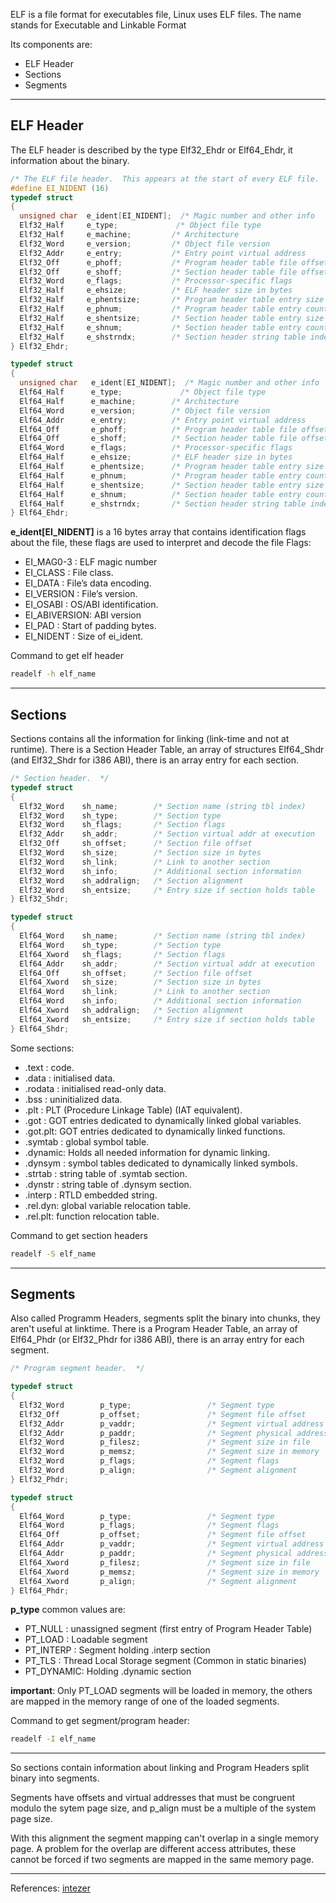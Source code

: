 <!--
.. title: ELF headers, sections and segments
.. slug: ELF-headers-sections-and-segments
.. date: 2021-01-16 16:29:26 UTC+01:00
.. tags: #reverse,#security,#malware,#linux,#elf
.. category: Reverse Engineering
.. link: 
.. description: 
.. type: text
-->


ELF is a file format for executables file, Linux uses ELF files.
The name stands for Executable and Linkable Format

Its components are:

- ELF Header
- Sections
- Segments

__________________________________________________________________________

## ELF Header

The ELF header is described by the type Elf32_Ehdr or Elf64_Ehdr, it 
information about the binary.

```c
/* The ELF file header.  This appears at the start of every ELF file.  */
#define EI_NIDENT (16)
typedef struct
{
  unsigned char  e_ident[EI_NIDENT];  /* Magic number and other info    */
  Elf32_Half	 e_type;             /* Object file type                */
  Elf32_Half     e_machine;         /* Architecture                     */
  Elf32_Word     e_version;         /* Object file version              */
  Elf32_Addr     e_entry;           /* Entry point virtual address      */
  Elf32_Off      e_phoff;           /* Program header table file offset */
  Elf32_Off      e_shoff;           /* Section header table file offset */
  Elf32_Word     e_flags;           /* Processor-specific flags         */
  Elf32_Half     e_ehsize;          /* ELF header size in bytes         */
  Elf32_Half     e_phentsize;       /* Program header table entry size  */
  Elf32_Half     e_phnum;           /* Program header table entry count */
  Elf32_Half     e_shentsize;       /* Section header table entry size  */
  Elf32_Half     e_shnum;           /* Section header table entry count */
  Elf32_Half     e_shstrndx;        /* Section header string table index*/
} Elf32_Ehdr;

typedef struct
{
  unsigned char   e_ident[EI_NIDENT];  /* Magic number and other info   */
  Elf64_Half      e_type;             /* Object file type               */
  Elf64_Half      e_machine;        /* Architecture                     */
  Elf64_Word      e_version;        /* Object file version              */
  Elf64_Addr      e_entry;          /* Entry point virtual address      */
  Elf64_Off       e_phoff;          /* Program header table file offset */
  Elf64_Off       e_shoff;          /* Section header table file offset */
  Elf64_Word      e_flags;          /* Processor-specific flags         */
  Elf64_Half      e_ehsize;         /* ELF header size in bytes         */
  Elf64_Half      e_phentsize;      /* Program header table entry size  */
  Elf64_Half      e_phnum;          /* Program header table entry count */
  Elf64_Half      e_shentsize;      /* Section header table entry size  */
  Elf64_Half      e_shnum;          /* Section header table entry count */
  Elf64_Half      e_shstrndx;       /* Section header string table index*/
} Elf64_Ehdr;
```

**e_ident[EI_NIDENT]** is a 16 bytes array that contains identification flags
about the file, these flags are used to interpret and decode the file
Flags:

- EI_MAG0-3    : ELF magic number
- EI_CLASS     : File class.
- EI_DATA      : File’s data encoding.
- EI_VERSION   : File’s version.
- EI_OSABI     : OS/ABI identification.
- EI_ABIVERSION: ABI version
- EI_PAD       : Start of padding bytes.
- EI_NIDENT    : Size of ei_ident.

Command to get elf header
```bash
readelf -h elf_name
```
__________________________________________________________________________

## Sections

Sections contains all the information for linking (link-time and not at
runtime).
There is a Section Header Table, an array of structures Elf64_Shdr (and
Elf32_Shdr for i386 ABI), there is an array entry for each section.

```c
/* Section header.  */
typedef struct
{
  Elf32_Word    sh_name;        /* Section name (string tbl index)      */
  Elf32_Word    sh_type;        /* Section type                         */
  Elf32_Word    sh_flags;       /* Section flags                        */
  Elf32_Addr    sh_addr;        /* Section virtual addr at execution    */
  Elf32_Off     sh_offset;      /* Section file offset                  */
  Elf32_Word    sh_size;        /* Section size in bytes                */
  Elf32_Word    sh_link;        /* Link to another section              */
  Elf32_Word    sh_info;        /* Additional section information       */
  Elf32_Word    sh_addralign;   /* Section alignment                    */
  Elf32_Word    sh_entsize;     /* Entry size if section holds table    */
} Elf32_Shdr;

typedef struct
{
  Elf64_Word    sh_name;        /* Section name (string tbl index)      */
  Elf64_Word    sh_type;        /* Section type                         */
  Elf64_Xword   sh_flags;       /* Section flags                        */
  Elf64_Addr    sh_addr;        /* Section virtual addr at execution    */
  Elf64_Off     sh_offset;      /* Section file offset                  */
  Elf64_Xword   sh_size;        /* Section size in bytes                */
  Elf64_Word    sh_link;        /* Link to another section              */
  Elf64_Word    sh_info;        /* Additional section information       */
  Elf64_Xword   sh_addralign;   /* Section alignment                    */
  Elf64_Xword   sh_entsize;     /* Entry size if section holds table    */
} Elf64_Shdr;
```

Some sections:

- .text   : code.
- .data   : initialised data.
- .rodata : initialised read-only data.
- .bss    : uninitialized data.
- .plt    : PLT (Procedure Linkage Table) (IAT equivalent).
- .got    : GOT entries dedicated to dynamically linked global variables.
- .got.plt: GOT entries dedicated to dynamically linked functions.
- .symtab : global symbol table.
- .dynamic: Holds all needed information for dynamic linking.
- .dynsym : symbol tables dedicated to dynamically linked symbols.
- .strtab : string table of .symtab section.
- .dynstr : string table of .dynsym section.
- .interp : RTLD embedded string.
- .rel.dyn: global variable relocation table.
- .rel.plt: function relocation table.

Command to get section headers
```bash
readelf -S elf_name
```
__________________________________________________________________________

## Segments

Also called Programm Headers, segments split the binary into chunks, they
aren't useful at linktime.
There is a Program Header Table, an array of Elf64_Phdr (or Elf32_Phdr for
i386 ABI), there is an array entry for each segment.

```c
/* Program segment header.  */

typedef struct
{
  Elf32_Word        p_type;                 /* Segment type             */
  Elf32_Off         p_offset;               /* Segment file offset      */
  Elf32_Addr        p_vaddr;                /* Segment virtual address  */
  Elf32_Addr        p_paddr;                /* Segment physical address */
  Elf32_Word        p_filesz;               /* Segment size in file     */
  Elf32_Word        p_memsz;                /* Segment size in memory   */
  Elf32_Word        p_flags;                /* Segment flags            */
  Elf32_Word        p_align;                /* Segment alignment        */
} Elf32_Phdr;

typedef struct
{
  Elf64_Word        p_type;                 /* Segment type             */
  Elf64_Word        p_flags;                /* Segment flags            */
  Elf64_Off         p_offset;               /* Segment file offset      */
  Elf64_Addr        p_vaddr;                /* Segment virtual address  */
  Elf64_Addr        p_paddr;                /* Segment physical address */
  Elf64_Xword       p_filesz;               /* Segment size in file     */
  Elf64_Xword       p_memsz;                /* Segment size in memory   */
  Elf64_Xword       p_align;                /* Segment alignment        */
} Elf64_Phdr;

```

**p_type** common values are:

- PT_NULL   : unassigned segment (first entry of Program Header Table)
- PT_LOAD   : Loadable segment
- PT_INTERP : Segment holding .interp section
- PT_TLS    : Thread Local Storage segment (Common in static binaries)
- PT_DYNAMIC: Holding .dynamic section

**important**: Only PT_LOAD segments will be loaded in memory, the others
are mapped in the memory range of one of the loaded segments.

Command to get segment/program header:
```bash
readelf -I elf_name
```
__________________________________________________________________________

So sections contain information about linking and Program Headers split
binary into segments.

Segments have offsets and virtual addresses that must be congruent modulo
the sytem page size, and p_align must be a multiple of the system page
size.

With this alignment the segment mapping can't overlap in a single memory
page. A problem for the overlap are different access attributes, these 
cannot be forced if two segments are mapped in the same memory page.

__________________________________________________________________________

References:
[intezer](https://www.intezer.com/blog/research/executable-linkable-format-101-part1-sections-segments/)

